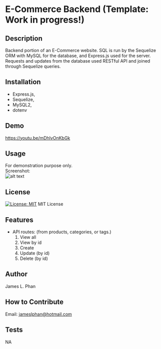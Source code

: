 # E-Commerce Backend (Template: Work in progress!)

## Description
Backend portion of an E-Commerce website. SQL is run by the Sequelize ORM with MySQL for the database, and Express.js used for the server. Requests and updates from the database used RESTful API and joined through Sequelize queries.

## Installation
- Express.js, 
- Sequelize, 
- MySQL2, 
- dotenv

## Demo
https://youtu.be/mDhlvOnKbGk

## Usage
For demonstration purpose only. <br />
Screenshot: <br />
![alt text](/assets/Insomnia%20screenshot.jpg)

## License
[![License: MIT](https://img.shields.io/badge/License-MIT-yellow.svg)](https://github.com/siennameow/e-commerce-backend/blob/main/LICENSE)
MIT License

## Features
- API routes: (from products, categories, or tags.)
    1. View all 
    2. View by id
    3. Create
    4. Update (by id)
    5. Delete (by id)

## Author
James L. Phan

## How to Contribute
Email: jameslphan@hotmail.com

## Tests
NA